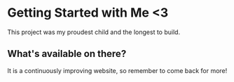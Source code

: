 # Getting Started with Me <3

This project was my proudest child and the longest to build.

## What's available on there?

It is a continuously improving website, so remember to come back for more!
